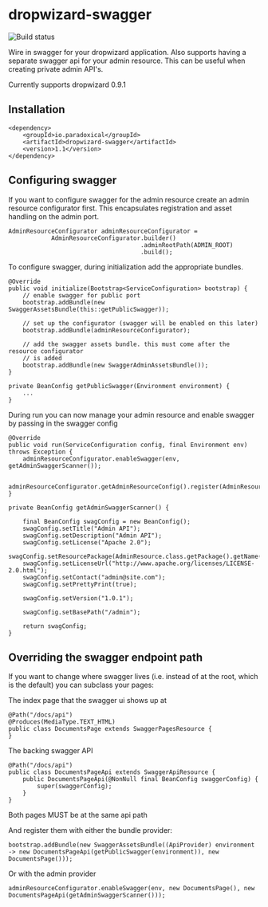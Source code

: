dropwizard-swagger
========================

![Build status](https://travis-ci.org/paradoxical-io/dropwizard.swagger.svg?branch=master)

Wire in swagger for your dropwizard application. Also supports having a separate swagger api for your admin resource. This can be useful when creating private admin API's.  

Currently supports dropwizard 0.9.1

## Installation

```
<dependency>
    <groupId>io.paradoxical</groupId>
    <artifactId>dropwizard-swagger</artifactId>
    <version>1.1</version>
</dependency>
```

## Configuring swagger 

If you want to configure swagger for the admin resource create an admin resource configurator first.  This encapsulates registration and asset handling on the admin port.

```
AdminResourceConfigurator adminResourceConfigurator = 
            AdminResourceConfigurator.builder()
                                     .adminRootPath(ADMIN_ROOT)
                                     .build();
```

To configure swagger, during initialization add the appropriate bundles.

```
@Override
public void initialize(Bootstrap<ServiceConfiguration> bootstrap) {
    // enable swagger for public port
    bootstrap.addBundle(new SwaggerAssetsBundle(this::getPublicSwagger));
    
    // set up the configurator (swagger will be enabled on this later)
    bootstrap.addBundle(adminResourceConfigurator);
    
    // add the swagger assets bundle. this must come after the resource configurator
    // is added
    bootstrap.addBundle(new SwaggerAdminAssetsBundle());
}

private BeanConfig getPublicSwagger(Environment environment) {
    ...
}

```

During run you can now manage your admin resource and enable swagger by passing in the swagger config


```
@Override
public void run(ServiceConfiguration config, final Environment env) throws Exception {
    adminResourceConfigurator.enableSwagger(env, getAdminSwaggerScanner());
    
    adminResourceConfigurator.getAdminResourceConfig().register(AdminResource.class);
}

private BeanConfig getAdminSwaggerScanner() {

    final BeanConfig swagConfig = new BeanConfig();
    swagConfig.setTitle("Admin API");
    swagConfig.setDescription("Admin API");
    swagConfig.setLicense("Apache 2.0");
    swagConfig.setResourcePackage(AdminResource.class.getPackage().getName());
    swagConfig.setLicenseUrl("http://www.apache.org/licenses/LICENSE-2.0.html");
    swagConfig.setContact("admin@site.com");
    swagConfig.setPrettyPrint(true);

    swagConfig.setVersion("1.0.1");

    swagConfig.setBasePath("/admin");

    return swagConfig;
}
```

## Overriding the swagger endpoint path

If you want to change where swagger lives (i.e. instead of at the root, which is the default) you can subclass your pages:

The index page that the swagger ui shows up at
```
@Path("/docs/api")
@Produces(MediaType.TEXT_HTML)
public class DocumentsPage extends SwaggerPagesResource {
}
```

The backing swagger API

```
@Path("/docs/api")
public class DocumentsPageApi extends SwaggerApiResource {
    public DocumentsPageApi(@NonNull final BeanConfig swaggerConfig) {
        super(swaggerConfig);
    }
}
```

Both pages MUST be at the same api path

And register them with either the bundle provider:

```
bootstrap.addBundle(new SwaggerAssetsBundle((ApiProvider) environment -> new DocumentsPageApi(getPublicSwagger(environment)), new DocumentsPage()));
```

Or with the admin provider

```
adminResourceConfigurator.enableSwagger(env, new DocumentsPage(), new DocumentsPageApi(getAdminSwaggerScanner()));
```

